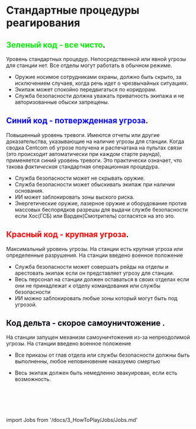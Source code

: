 # Стандартные процедуры реагирования

## <font color="#green">Зеленый код - все чисто</font>.

Уровень стандартных процедур. Непосредственной или явной угрозы для станции нет. Все отделы могут работать в обычном режиме.

- Оружие носимое сотрудниками охраны, должно быть скрыто, за исключением случаев, когда речь идет о чрезвычайных ситуациях.
- Экипаж может спокойно передвигаться по коридорам.
- Служба безопасности должна уважать приватность экипажа и не авторизованные обыски запрещены.

## <font color="blue">Синий код - потвержденная угроза</font>.

Повышенный уровень тревоги. Имеются отчеты или другие доказательства, указывающие на наличие угрозы для станции. Когда сводка Centcom об угрозе получена и распечатана на пультах связи (это происходит автоматически при каждом старте раунда), применяется синий уровень тревоги. Это практически означает, что такова _фактическая_ стандартная операционная процедура.

- Служба безопасности может не скрывать оружие.
- Служба безопасности может обыскивать экипаж при наличии основания.
- ИИ может заблокировать зоны выского риска.
- Энергетические оружие, лазерное оружие и оборудование против массовых беспорядков разрешы для выдачи службе безопасности если Хос(ГСБ) или Варден(Смотритель) согласятся на это это.

## <font color="red">Красный код - крупная угроза</font>.

Максимальный уровень угрозы. На станции есть крупная угроза или определенные разрушения. На станции введено военное положение

- Служба безопасности может совершать рейды на отделы и арестовать экипаж если он представляет угрозу для станции.
- Весь персонал на станции должен оставаться в своих отделах если они не принадлежат к отделу командования или службы безопасности
- ИИ можно заблокировать любые зоны который могут быть под угрозой.

## <font color="#purple">Код дельта - скорое самоуничтожение </font>.

На станции запущен механизм самоуничтожения из-за непреодолимой угрозы. На станции введено военное положение

- Все приказы от глав отдела или службы безопасности должны быть выполненны, любое неповиновение наказуемо смертью
- Весь экипаж должен быть немедленно эвакуирован, если есть возможность.



    <br/>
<br/>
<br/>

import Jobs from '/docs/3_HowToPlay/Jobs/Jobs.md'

<Jobs />

